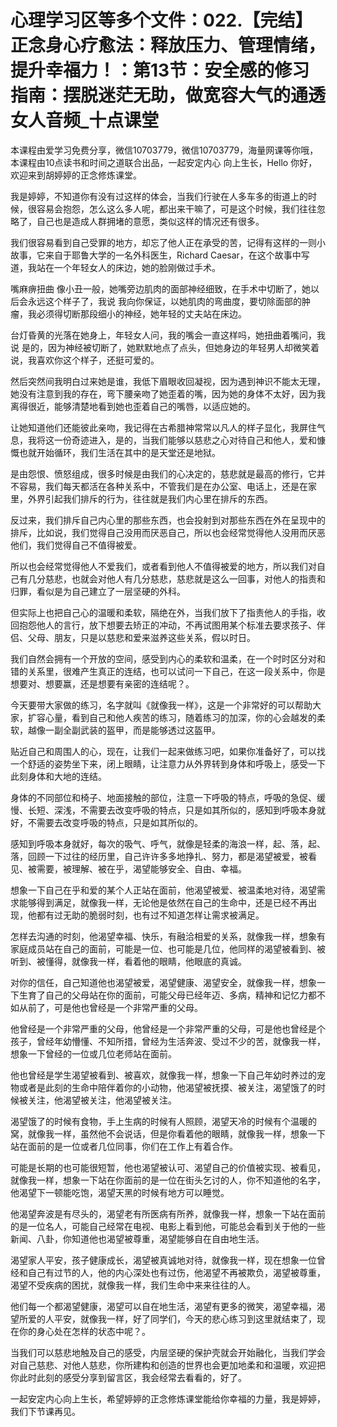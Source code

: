 # 心理学习区等多个文件：022.【完结】正念身心疗愈法：释放压力、管理情绪，提升幸福力！：第13节：安全感的修习指南：摆脱迷茫无助，做宽容大气的通透女人音频_十点课堂

本课程由爱学习免费分享，微信10703779，微信10703779，海量网课等你哦，本课程由10点读书和时间之道联合出品，一起安定内心 向上生长，Hello 你好，欢迎来到胡婷婷的正念修炼课堂。

我是婷婷，不知道你有没有过这样的体会，当我们行驶在人多车多的街道上的时候，很容易会抱怨，怎么这么多人呢，都出来干嘛了，可是这个时候，我们往往忽略了，自己也是造成人群拥堵的意愿，类似这样的情况还有很多。

我们很容易看到自己受罪的地方，却忘了他人正在承受的苦，记得有这样的一则小故事，它来自于耶鲁大学的一名外科医生，Richard Caesar，在这个故事中写道，我站在一个年轻女人的床边，她的脸刚做过手术。

嘴麻痹扭曲 像小丑一般，她嘴旁边肌肉的面部神经细致，在手术中切断了，她以后会永远这个样子了，我说 我向你保证，以她肌肉的弯曲度，要切除面部的肿瘤，我必须得切断那段细小的神经，她年轻的丈夫站在床边。

台灯昏黄的光落在她身上，年轻女人问，我的嘴会一直这样吗，她扭曲着嘴问，我说 是的，因为神经被切断了，她默默地点了点头，但她身边的年轻男人却微笑着说，我喜欢你这个样子，还挺可爱的。

然后突然间我明白过来她是谁，我低下眉眼收回凝视，因为遇到神识不能太无理，她没有注意到我的存在，弯下腰亲吻了她歪着的嘴，因为她的身体不太好，因为我离得很近，能够清楚地看到她也歪着自己的嘴唇，以适应她的。

让她知道他们还能彼此亲吻，我记得在古希腊神常常以凡人的样子显化，我屏住气息，我将这一份奇迹进入，是的，当我们能够以慈悲之心对待自己和他人，爱和慷慨也就开始循环，我们生活在其中的是天堂还是地狱。

是由怨恨、愤怒组成，很多时候是由我们的心决定的，慈悲就是最高的修行，它并不容易，我们每天都活在各种关系中，不管我们是在办公室、电话上，还是在家里，外界引起我们排斥的行为，往往就是我们内心里在排斥的东西。

反过来，我们排斥自己内心里的那些东西，也会投射到对那些东西在外在呈现中的排斥，比如说，我们觉得自己没用而厌恶自己，所以也会经常觉得他人没用而厌恶他们，我们觉得自己不值得被爱。

所以也会经常觉得他人不爱我们，或者看到他人不值得被爱的地方，所以我们对自己有几分慈悲，也就会对他人有几分慈悲，慈悲就是这么一回事，对他人的指责和归罪，看似是为自己建立了一层坚硬的外科。

但实际上也把自己心的温暖和柔软，隔绝在外，当我们放下了指责他人的手指，收回抱怨他人的言行，放下想要去矫正的冲动，不再试图用某个标准去要求孩子、伴侣、父母、朋友，只是以慈悲和爱来滋养这些关系，假以时日。

我们自然会拥有一个开放的空间，感受到内心的柔软和温柔，在一个时时区分对和错的关系里，很难产生真正的连结，也可以试问一下自己，在这一段关系中，你是想要对、想要赢，还是想要有亲密的连结呢？。

今天要带大家做的练习，名字就叫《就像我一样》，这是一个非常好的可以帮助大家，扩容心量，看到自己和他人疾苦的练习，随着练习的加深，你的心会越发的柔软，越像一副全副武装的盔甲，而是能够透过这盔甲。

贴近自己和周围人的心，现在，让我们一起来做练习吧，如果你准备好了，可以找一个舒适的姿势坐下来，闭上眼睛，让注意力从外界转到身体和呼吸上，感受一下此刻身体和大地的连结。

身体的不同部位和椅子、地面接触的部位，注意一下呼吸的特点，呼吸的急促、缓慢、长短、深浅，不需要去改变呼吸的特点，只是如其所似的，感知到呼吸本身就好，不需要去改变呼吸的特点，只是如其所似的。

感知到呼吸本身就好，每次的吸气、呼气，就像是轻柔的海浪一样，起、落，起、落，回顾一下过往的经历里，自己许许多多地挣扎、努力，都是渴望被爱，被看见、被需要，被理解、被在乎，渴望能够安全、自由、幸福。

想象一下自己在乎和爱的某个人正站在面前，他渴望被爱、被温柔地对待，渴望需求能够得到满足，就像我一样，无论他是依然在自己的生命中，还是已经不再出现，他都有过无助的脆弱时刻，也有过不知道怎样让需求被满足。

怎样去沟通的时刻，他渴望幸福、快乐，有融洽相爱的关系，就像我一样，想象有家庭成员站在自己的面前，可能是一位、也可能是几位，他同样的渴望被看到、被听到、被懂得，就像我一样，看着他的眼睛，他眼底的真诚。

对你的信任，自己知道他也渴望被爱，渴望健康、渴望安全，就像我一样，想象一下生育了自己的父母站在你的面前，可能父母已经年迈、多病，精神和记忆力都不如从前了，可是他也曾经是一个非常严重的父母。

他曾经是一个非常严重的父母，他曾经是一个非常严重的父母，可是他也曾经是个孩子，曾经年幼懵懂、不知所措，曾经为生活奔波、受过不少的苦，就像我一样，想象一下曾经的一位或几位老师站在面前。

他也曾经是学生渴望被看到、被喜欢，就像我一样，想象一下自己年幼时养过的宠物或者是此刻的生命中陪伴着你的小动物，他渴望被抚摸、被关注，渴望饿了的时候被关注，他渴望被关注，他渴望被关注。

渴望饿了的时候有食物，手上生病的时候有人照顾，渴望天冷的时候有个温暖的窝，就像我一样，虽然他不会说话，但是你看着他的眼睛，就像我一样，想象一下站在面前的是一位或者几位同事，你们在工作上有着合作。

可能是长期的也可能很短暂，他也渴望被认可、渴望自己的价值被实现、被看见，就像我一样，想象一下站在你面前的是一位在街头乞讨的人，你不知道他的名字，他渴望下一顿能吃饱，渴望天黑的时候有地方可以睡觉。

他渴望奔波是有尽头的，渴望老有所医病有所养，就像我一样，想象一下站在面前的是一位名人，可能自己经常在电视、电影上看到他，可能总会看到关于他的一些新闻、八卦，你知道他也渴望被尊重，渴望能够自在自由地生活。

渴望家人平安，孩子健康成长，渴望被真诚地对待，就像我一样，现在想象一位曾经和自己有过节的人，他的内心深处也有过伤，他渴望不再被欺负，渴望被尊重，渴望不受疾病的困扰，就像我一样，我们生命中来来往往的人。

他们每一个都渴望健康，渴望可以自在地生活，渴望有更多的微笑，渴望幸福，渴望所爱的人平安，就像我一样，好了同学们，今天的悲心练习到这里就结束了，现在你的身心处在怎样的状态中呢？。

当我们可以慈悲地触及自己的感受，内层坚硬的保护壳就会开始融化，当我们学会对自己慈悲、对他人慈悲，你所建构和创造的世界也会更加地柔和和温暖，欢迎把你此时此刻的感受分享到留言区，我会经常去看看的，好了。

一起安定内心向上生长，希望婷婷的正念修炼课堂能给你幸福的力量，我是婷婷，我们下节课再见。
